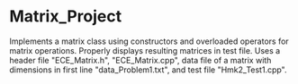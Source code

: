 # Matrix_Project
Implements a matrix class using constructors and overloaded operators for matrix operations. Properly displays resulting matrices in test file.
Uses a header file "ECE_Matrix.h", "ECE_Matrix.cpp", data file of a matrix with dimensions in first line "data_Problem1.txt", and test file "Hmk2_Test1.cpp".
